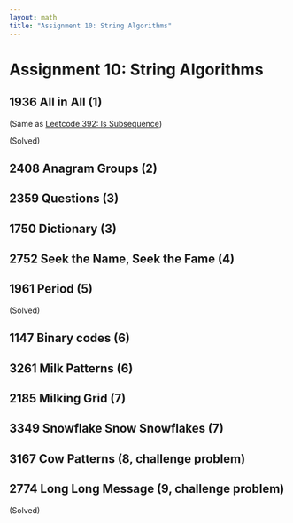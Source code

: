 ```yaml
---
layout: math
title: "Assignment 10: String Algorithms"
---
```


# Assignment 10: String Algorithms

## 1936 All in All (1)

(Same as [Leetcode 392: Is Subsequence](https://leetcode.com/problems/is-subsequence/))

(Solved)

## 2408 Anagram Groups (2)

## 2359 Questions (3)

## 1750 Dictionary (3)

## 2752 Seek the Name, Seek the Fame (4)

## 1961 Period (5)

(Solved)

## 1147 Binary codes (6) 

## 3261 Milk Patterns (6)

## 2185 Milking Grid (7)

## 3349 Snowflake Snow Snowflakes (7)

## 3167 Cow Patterns (8, challenge problem)

## 2774 Long Long Message (9, challenge problem)

(Solved)